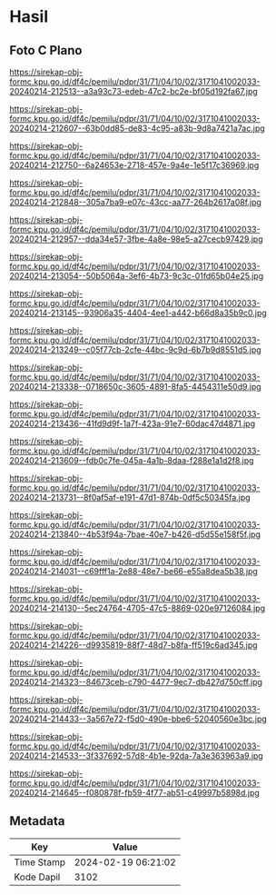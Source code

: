 # Hasil

## Foto C Plano

https://sirekap-obj-formc.kpu.go.id/df4c/pemilu/pdpr/31/71/04/10/02/3171041002033-20240214-212513--a3a93c73-edeb-47c2-bc2e-bf05d192fa67.jpg

https://sirekap-obj-formc.kpu.go.id/df4c/pemilu/pdpr/31/71/04/10/02/3171041002033-20240214-212607--63b0dd85-de83-4c95-a83b-9d8a7421a7ac.jpg

https://sirekap-obj-formc.kpu.go.id/df4c/pemilu/pdpr/31/71/04/10/02/3171041002033-20240214-212750--6a24653e-2718-457e-9a4e-1e5f17c36969.jpg

https://sirekap-obj-formc.kpu.go.id/df4c/pemilu/pdpr/31/71/04/10/02/3171041002033-20240214-212848--305a7ba9-e07c-43cc-aa77-264b2617a08f.jpg

https://sirekap-obj-formc.kpu.go.id/df4c/pemilu/pdpr/31/71/04/10/02/3171041002033-20240214-212957--dda34e57-3fbe-4a8e-98e5-a27cecb97429.jpg

https://sirekap-obj-formc.kpu.go.id/df4c/pemilu/pdpr/31/71/04/10/02/3171041002033-20240214-213054--50b5064a-3ef6-4b73-9c3c-01fd65b04e25.jpg

https://sirekap-obj-formc.kpu.go.id/df4c/pemilu/pdpr/31/71/04/10/02/3171041002033-20240214-213145--93906a35-4404-4ee1-a442-b66d8a35b9c0.jpg

https://sirekap-obj-formc.kpu.go.id/df4c/pemilu/pdpr/31/71/04/10/02/3171041002033-20240214-213249--c05f77cb-2cfe-44bc-9c9d-6b7b9d8551d5.jpg

https://sirekap-obj-formc.kpu.go.id/df4c/pemilu/pdpr/31/71/04/10/02/3171041002033-20240214-213338--0718650c-3605-4891-8fa5-4454311e50d9.jpg

https://sirekap-obj-formc.kpu.go.id/df4c/pemilu/pdpr/31/71/04/10/02/3171041002033-20240214-213436--41fd9d9f-1a7f-423a-91e7-60dac47d4871.jpg

https://sirekap-obj-formc.kpu.go.id/df4c/pemilu/pdpr/31/71/04/10/02/3171041002033-20240214-213609--fdb0c7fe-045a-4a1b-8daa-f288e1a1d2f8.jpg

https://sirekap-obj-formc.kpu.go.id/df4c/pemilu/pdpr/31/71/04/10/02/3171041002033-20240214-213731--8f0af5af-e191-47d1-874b-0df5c50345fa.jpg

https://sirekap-obj-formc.kpu.go.id/df4c/pemilu/pdpr/31/71/04/10/02/3171041002033-20240214-213840--4b53f94a-7bae-40e7-b426-d5d55e158f5f.jpg

https://sirekap-obj-formc.kpu.go.id/df4c/pemilu/pdpr/31/71/04/10/02/3171041002033-20240214-214031--c69fff1a-2e88-48e7-be66-e55a8dea5b38.jpg

https://sirekap-obj-formc.kpu.go.id/df4c/pemilu/pdpr/31/71/04/10/02/3171041002033-20240214-214130--5ec24764-4705-47c5-8869-020e97126084.jpg

https://sirekap-obj-formc.kpu.go.id/df4c/pemilu/pdpr/31/71/04/10/02/3171041002033-20240214-214226--d9935819-88f7-48d7-b8fa-ff519c6ad345.jpg

https://sirekap-obj-formc.kpu.go.id/df4c/pemilu/pdpr/31/71/04/10/02/3171041002033-20240214-214323--84673ceb-c790-4477-9ec7-db427d750cff.jpg

https://sirekap-obj-formc.kpu.go.id/df4c/pemilu/pdpr/31/71/04/10/02/3171041002033-20240214-214433--3a567e72-f5d0-490e-bbe6-52040560e3bc.jpg

https://sirekap-obj-formc.kpu.go.id/df4c/pemilu/pdpr/31/71/04/10/02/3171041002033-20240214-214533--3f337692-57d8-4b1e-92da-7a3e363963a9.jpg

https://sirekap-obj-formc.kpu.go.id/df4c/pemilu/pdpr/31/71/04/10/02/3171041002033-20240214-214645--f080878f-fb59-4f77-ab51-c49997b5898d.jpg


## Metadata

| Key        | Value               |
| ---------- | ------------------- |
| Time Stamp | 2024-02-19 06:21:02 |
| Kode Dapil | 3102                |



